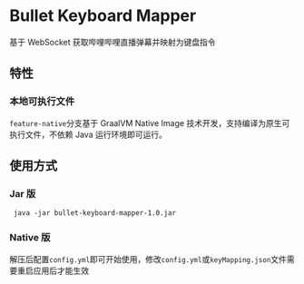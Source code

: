 # Bullet Keyboard Mapper
基于 WebSocket 获取哔哩哔哩直播弹幕并映射为键盘指令

## 特性

### 本地可执行文件
`feature-native`分支基于 GraalVM Native Image 技术开发，支持编译为原生可执行文件，不依赖 Java 运行环境即可运行。

## 使用方式
### Jar 版
``` shell
 java -jar bullet-keyboard-mapper-1.0.jar
```
### Native 版
解压后配置`config.yml`即可开始使用，修改`config.yml`或`keyMapping.json`文件需要重启应用后才能生效

